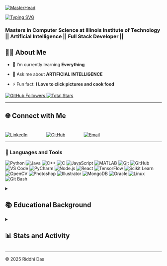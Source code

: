 [![MasterHead](https://repository-images.githubusercontent.com/588181932/e36ec678-7984-4cdd-8e4c-a3932772ff8e)](https://rishavchanda.io)

[![Typing SVG](https://readme-typing-svg.demolab.com?font=Fira+Code&pause=1000&color=F77C33&width=435&lines=Welcome+to+my+Github!+;I'm+Riddhi+Das;An+Aspiring+ML+engineer;Let's+Code+Something+Together)](https://git.io/typing-svg)

<h3 align="left">Masters in Computer Science at Illinois Institute of Technology || Artificial Intelligence || Full Stack Developer ||</h3>

## 👨‍💻 About Me 
- 🌱 I’m currently learning **Everything**

- 💬 Ask me about **ARTIFICIAL INTELLIGENCE**

- ⚡ Fun fact: **I Love to click pictures and cook food**

<p align="left">
  <!-- Followers Badge -->
  <a href="https://github.com/rdas28?tab=followers">
    <img 
      alt="GitHub Followers" 
      title="Follow me on GitHub" 
      src="https://img.shields.io/github/followers/rdas28?color=236ad3&label=Followers&style=for-the-badge&logo=github&labelColor=1155ba" 
    />
  </a>
  
  <!-- Stars Badge -->
  <a href="https://github.com/rdas28?tab=repositories&sort=stargazers">
    <img 
      alt="Total Stars" 
      title="Total Stars on GitHub" 
      src="https://img.shields.io/github/stars/rdas28?color=55960c&style=for-the-badge&labelColor=488207&logo=github&label=Stars" 
    />
  </a>
</p>


   ---

<h2 align="left">🌐 Connect with Me</h2>
<div align="left" style="display: flex; justify-content: left; gap: 60px; margin-top: 40px;">

  <!-- LinkedIn -->
  <a href="https://www.linkedin.com/in/riddhi-das-817886217/" target="_blank">
    <img src="https://img.shields.io/badge/LinkedIn-%230077B5?style=for-the-badge&logo=linkedin&logoColor=white" alt="LinkedIn" />
  </a>

  <!-- GitHub -->
  <a href="https://github.com/rdas28" target="_blank">
    <img src="https://img.shields.io/badge/GitHub-%23121011?style=for-the-badge&logo=github&logoColor=white" alt="GitHub" />
  </a>

  <!-- Email -->
  <a href="mailto:rdas8@hawk.iit.edu" target="_blank">
    <img src="https://img.shields.io/badge/Email-%23D14836?style=for-the-badge&logo=gmail&logoColor=white" alt="Email" />
  </a>

</div>
</p>

---

### 🧰 Languages and Tools
<div align="left">

  <!-- Programming Languages -->
  <img src="https://img.shields.io/badge/-Python-3776AB?style=for-the-badge&logo=python&logoColor=white" alt="Python" />
  <img src="https://img.shields.io/badge/-Java-007396?style=for-the-badge&logo=java&logoColor=white" alt="Java" />
  <img src="https://img.shields.io/badge/-C++-00599C?style=for-the-badge&logo=cplusplus&logoColor=white" alt="C++" />
  <img src="https://img.shields.io/badge/-C-A8B9CC?style=for-the-badge&logo=c&logoColor=white" alt="C" />
  <img src="https://img.shields.io/badge/-JavaScript-F7DF1E?style=for-the-badge&logo=javascript&logoColor=black" alt="JavaScript" />
  <img src="https://img.shields.io/badge/-MATLAB-0076A8?style=for-the-badge&logo=mathworks&logoColor=white" alt="MATLAB" />

  <!-- Tools and Frameworks -->
  <img src="https://img.shields.io/badge/-Git-F05032?style=for-the-badge&logo=git&logoColor=white" alt="Git" />
  <img src="https://img.shields.io/badge/-GitHub-181717?style=for-the-badge&logo=github&logoColor=white" alt="GitHub" />
  <img src="https://img.shields.io/badge/-VS%20Code-007ACC?style=for-the-badge&logo=visualstudiocode&logoColor=white" alt="VS Code" />
  <img src="https://img.shields.io/badge/-PyCharm-000000?style=for-the-badge&logo=pycharm&logoColor=white" alt="PyCharm" />
  <img src="https://img.shields.io/badge/-Node.js-339933?style=for-the-badge&logo=nodedotjs&logoColor=white" alt="Node.js" />
  <img src="https://img.shields.io/badge/-React-61DAFB?style=for-the-badge&logo=react&logoColor=black" alt="React" />
  <img src="https://img.shields.io/badge/-TensorFlow-FF6F00?style=for-the-badge&logo=tensorflow&logoColor=white" alt="TensorFlow" />
  <img src="https://img.shields.io/badge/-Scikit%20Learn-F7931E?style=for-the-badge&logo=scikitlearn&logoColor=white" alt="Scikit Learn" />
  <img src="https://img.shields.io/badge/-OpenCV-5C3EE8?style=for-the-badge&logo=opencv&logoColor=white" alt="OpenCV" />

  <!-- Design Tools -->
  <img src="https://img.shields.io/badge/-Adobe%20Photoshop-31A8FF?style=for-the-badge&logo=adobephotoshop&logoColor=white" alt="Photoshop" />
  <img src="https://img.shields.io/badge/-Adobe%20Illustrator-FF9A00?style=for-the-badge&logo=adobeillustrator&logoColor=white" alt="Illustrator" />

  <!-- Database -->
  <img src="https://img.shields.io/badge/-MongoDB-47A248?style=for-the-badge&logo=mongodb&logoColor=white" alt="MongoDB" />
  <img src="https://img.shields.io/badge/-Oracle-F80000?style=for-the-badge&logo=oracle&logoColor=white" alt="Oracle" />

  <!-- Operating Systems -->
  <img src="https://img.shields.io/badge/-Linux-FCC624?style=for-the-badge&logo=linux&logoColor=black" alt="Linux" />
  <img src="https://img.shields.io/badge/-Git%20Bash-4EAA25?style=for-the-badge&logo=gnubash&logoColor=white" alt="Git Bash" />
  
</div>
</p>

<details>
  <summary><h2>📚 Educational Background</h2></summary>
  
 <h2 style="text-align: center;">🎓 Education</h2>

<div style="border: 2px solid #1F222E; border-radius: 10px; padding: 20px; background-color: #1F1F1F; color: #FFFFFF; font-family: Arial, sans-serif;">
  <h3>🧑‍💻 Master of Computer Science</h3>
  <ul style="list-style: none; padding: 0;">
    <li><strong>Specialization:</strong> Artificial Intelligence and Data Analytics</li>
    <li><strong>Institute:</strong> Illinois Institute of Technology</li>
    <li><strong>Expected Graduation:</strong> May 2026</li>
  </ul>
</div>

<br>

<div style="border: 2px solid #1F222E; border-radius: 10px; padding: 20px; background-color: #1F1F1F; color: #FFFFFF; font-family: Arial, sans-serif;">
  <h3>📡 Bachelors in Electronics & Communication Engineering</h3>
  <ul style="list-style: none; padding: 0;">
    <li><strong>Institute:</strong> Heritage Institute of Technology</li>
    <li><strong>Graduation:</strong> June 2024</li>
  </ul>
</div>

</details>
 

<details> 
  <summary><h2>📊 Stats and Activity</h2></summary>
<p align="left"> <img src="https://komarev.com/ghpvc/?username=rdas28&label=Profile%20views&color=0e75b6&style=flat" alt="rdas28" /> </p>
<p align="left"> <a href="https://github.com/ryo-ma/github-profile-trophy"><img src="https://github-profile-trophy.vercel.app/?username=rdas28" alt="rdas28" /></a> </p>
  <h3>🔥 Streak Stats</h3>
  <!-- GitHub Readme Streak Stats - https://github.com/rdas28/github-readme-streak-stats -->
 <p>
  <a href="https://github.com/rdas28/github-readme-streak-stats">
    <!-- Use https://streak-stats.demolab.com or self-host with your own Vercel app – visit https://git.io/streak-stats for instructions -->
    <img 
      title="🔥 Get streak stats for your profile at git.io/streak-stats" 
      alt="rdas28's streak" 
      src="https://github-readme-streak-stats-eight.vercel.app/?user=rdas28&theme=monokai-metallian&hide_border=true&short_numbers=true&cache_seconds=1800" 
    />
  </a>
</p>
  </p>
         
<h3>💻 GitHub Profile Stats</h3>

  <!-- https://github.com/rdas28/github-readme-stats -->
<!-- GitHub Stats -->
<a href="https://github.com/rdas28/github-readme-stats">
  <img
    alt="rdas28's Github Stats"
    src="https://denvercoder1-github-readme-stats.vercel.app/api/?username=rdas28&show_icons=true&include_all_commits=true&count_private=true&theme=react&hide_border=true&bg_color=1F222E&title_color=F85D7F&icon_color=F8D866&cache_seconds=1800"
    height="192px"
  />
</a>

<!-- Top Languages -->
<a href="https://github.com/rdas28/github-readme-stats">
  <img
    alt="rdas28's Top Languages"
    src="https://denvercoder1-github-readme-stats.vercel.app/api/top-langs/?username=rdas28&langs_count=8&layout=compact&theme=react&hide_border=true&bg_color=1F222E&title_color=F85D7F&icon_color=F8D866&cache_seconds=1800"
    height="192px"
  />
</a>


  <b>Note:</b> Top languages is only a metric of the languages my public code consists of and doesn't reflect experience or skill level.
  
  <!-- https://github.com/rdas28/github-readme-activity-graph -->

  <a href="https://github.com/rdas28/github-readme-activity-graph"><img alt="rdas28's Activity Graph" src="https://github-readme-activity-graph.vercel.app/graph/?username=rdas28&bg_color=1F222E&color=F8D866&line=F85D7F&point=FFFFFF&hide_border=true" /></a>
  
</details>

---

© 2025 Riddhi Das

